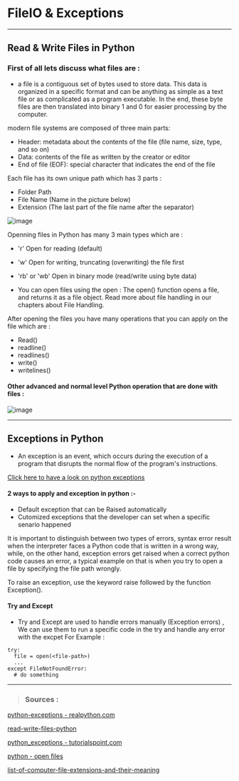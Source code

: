 # FileIO & Exceptions
---
## Read & Write Files in Python 

### First of all lets discuss what files are : 
-  a file is a contiguous set of bytes used to store data. This data is organized in a specific format and can be anything as simple as a text file or as complicated as a program executable. In the end, these byte files are then translated into binary 1 and 0 for easier processing by the computer.

modern file systems are composed of three main parts:

- Header: metadata about the contents of the file (file name, size, type, and so on)
- Data: contents of the file as written by the creator or editor
- End of file (EOF): special character that indicates the end of the file

Each file has its own unique path which has 3 parts  :
- Folder Path 
- File Name (Name in the picture below)
- Extension (The last part of the file name after the separator)

![image](https://user-images.githubusercontent.com/84404158/194339365-423655f3-a821-4b29-a24b-e072bbc1011b.png)

Openning files in Python has many 3 main types which are :
- 'r'	Open for reading (default)
- 'w'	Open for writing, truncating (overwriting) the file first
- 'rb' or 'wb'	Open in binary mode (read/write using byte data)

- You can open files using the open :
The open() function opens a file, and returns it as a file object. Read more about file handling in our chapters about File Handling.

After opening the files you have many operations that you can apply on the file which are : 
- Read()
- readline()
- readlines()
- write()
- writelines()

#### Other advanced and normal level Python operation that are done with files : 
![image](https://user-images.githubusercontent.com/84404158/194343781-25831898-754f-445c-92d5-d00f83024704.png)






---
## Exceptions in Python

- An exception is an event, which occurs during the execution of a program that disrupts the normal flow of the program's instructions.

[Click here to have a look on python exceptions](https://www.tutorialspoint.com/python/python_exceptions.htm#:~:text=An%20exception%20is%20an%20event,object%20that%20represents%20an%20error.)

####  2 ways to apply and exception in python :-
- Default exception that can be Raised automatically
- Cutomized exceptions that the developer can set when a specific senario happened

It is important to distinguish between two types of errors, syntax error result when the interpreter faces a Python code that is written in a wrong way, while, on the other hand, exception errors get raised when a correct python code causes an error, a typical example on that is when you try to open a file by specifying the file path wrongly.

To raise an exception, use the keyword raise followed by the function Exception(<error-message>).

#### Try and Except
- Try and Except are used to handle errors manually (Exception errors) , We can use them to run a specific code in the try and handle any error with the excpet 
For Example : 

```
try:
  file = open(<file-path>)
  ...
except FileNotFoundError:
  # do something
```



---
>### Sources : 
  
  
[python-exceptions - realpython.com](https://realpython.com/python-exceptions/#exceptions-versus-syntax-errors)

[read-write-files-python](https://realpython.com/read-write-files-python/)

[python_exceptions - tutorialspoint.com ](https://www.tutorialspoint.com/python/python_exceptions.htm#:~:text=An%20exception%20is%20an%20event,object%20that%20represents%20an%20error.)

[python - open files](https://www.w3schools.com/python/ref_func_open.asp#:~:text=The%20open()%20function%20opens,our%20chapters%20about%20File%20Handling.)

[list-of-computer-file-extensions-and-their-meaning](http://www.vidyagyaan.com/computer-knowledge/list-of-computer-file-extensions-and-their-meaning/)




